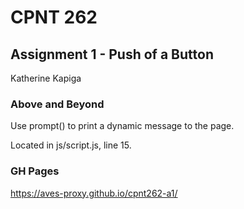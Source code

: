 # CPNT 262
## Assignment 1 - Push of a Button

Katherine Kapiga

### Above and Beyond
Use prompt() to print a dynamic message to the page.

Located in js/script.js, line 15.

### GH Pages
https://aves-proxy.github.io/cpnt262-a1/